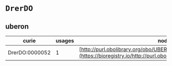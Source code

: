 # `DrerDO`
## uberon
| curie          |   usages | nodes                                                                                                                 |
|----------------|----------|-----------------------------------------------------------------------------------------------------------------------|
| DrerDO:0000052 |        1 | [http://purl.obolibrary.org/obo/UBERON:0004707](https://bioregistry.io/http://purl.obolibrary.org/obo/UBERON:0004707) |
